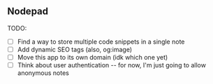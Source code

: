 ## Nodepad

TODO:
- [ ] Find a way to store multiple code snippets in a single note
- [ ] Add dynamic SEO tags (also, og:image)
- [ ] Move this app to its own domain (idk which one yet)
- [ ] Think about user authentication -- for now, I'm just going to allow anonymous notes